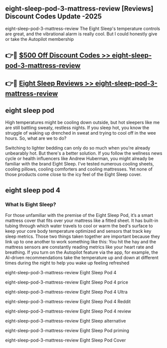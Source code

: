 ## eight-sleep-pod-3-mattress-review [Reviews​] Discount Codes Update -2025

eight-sleep-pod-3-mattress-review The Eight Sleep's temperature controls are great, and the vibrational alarm is really cool. But I could honestly give or take the Autopilot membership

## 👉🔴 [$500 Off Discount Codes >> eight-sleep-pod-3-mattress-review](http://download.freeplayer.one?title=eight-sleep-pod-3-mattress-review&ref=18-ES)

## 👉🔴 [Eight Sleep Reviews >> eight-sleep-pod-3-mattress-review](http://download.freeplayer.one?title=eight-sleep-pod-3-mattress-review&ref=18-ES)

## eight sleep pod

High temperatures might be cooling down outside, but hot sleepers like me are still battling sweaty, restless nights. If you sleep hot, you know the struggle of waking up drenched in sweat and trying to cool off in the wee hours. So, what are we to do?

Switching to lighter bedding can only do so much when you're already unbearably hot. But there's a better solution. If you follow the wellness news cycle or health influencers like Andrew Huberman, you might already be familiar with the brand Eight Sleep. I've tested numerous cooling sheets, cooling pillows, cooling comforters and cooling mattresses. Yet none of those products come close to the icy feel of the Eight Sleep cover.

## eight sleep pod 4

### What Is Eight Sleep?

For those unfamiliar with the premise of the Eight Sleep Pod, it’s a smart mattress cover that fits over your mattress like a fitted sheet. It has built-in tubing through which water travels to cool or warm the bed's surface to keep your core body temperature optimized and sensors that track key sleep metrics. Those two things taken together are important because they link up to one another to work something like this: You hit the hay and the mattress sensors are constantly reading metrics like your heart rate and breathing. If you turn on the Autopilot feature via the app, for example, the AI-driven recommendations take the temperature up and down at different times during the night to help you wake up feeling refreshed

eight-sleep-pod-3-mattress-review Eight Sleep Pod 4

eight-sleep-pod-3-mattress-review Eight Sleep Pod 4 price

eight-sleep-pod-3-mattress-review Eight Sleep Pod 4 Ultra

eight-sleep-pod-3-mattress-review Eight Sleep Pod 4 Reddit

eight-sleep-pod-3-mattress-review Eight Sleep Pod 4 review

eight-sleep-pod-3-mattress-review Eight Sleep alternative

eight-sleep-pod-3-mattress-review Eight Sleep Pod priming

eight-sleep-pod-3-mattress-review Eight Sleep Pod Cover